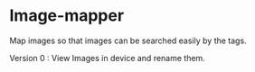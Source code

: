 # Image-mapper
Map images so that images can be searched easily by the tags.

Version 0 : 
View Images in device and rename them.

